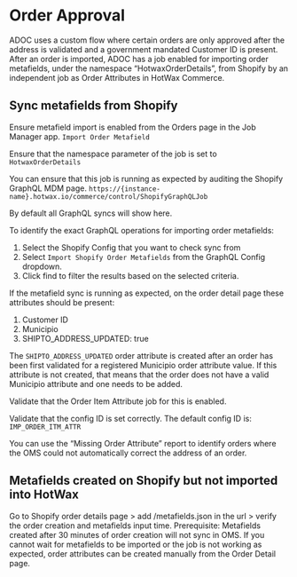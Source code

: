# Order Approval

ADOC uses a custom flow where certain orders are only approved after the address is validated and a government mandated Customer ID is present. After an order is imported, ADOC has a job enabled for importing order metafields, under the namespace “HotwaxOrderDetails”, from Shopify by an independent job as Order Attributes in HotWax Commerce.

## Sync metafields from Shopify

Ensure metafield import is enabled from the Orders page in the Job Manager app.
```Import Order Metafield```

Ensure that the namespace parameter of the job is set to
```HotwaxOrderDetails```

You can ensure that this job is running as expected by auditing the Shopify GraphQL MDM page.
```https://{instance-name}.hotwax.io/commerce/control/ShopifyGraphQLJob```

By default all GraphQL syncs will show here. 

To identify the exact GraphQL operations for importing order metafields:

1. Select the Shopify Config that you want to check sync from
2. Select `Import Shopify Order Metafields` from the GraphQL Config dropdown.
3. Click find to filter the results based on the selected criteria.

If the metafield sync is running as expected, on the order detail page these attributes should be present:
1. Customer ID
2. Municipio
3. SHIPTO_ADDRESS_UPDATED: true

The `SHIPTO_ADDRESS_UPDATED` order attribute is created after an order has been first validated for a registered Municipio order attribute value. If this attribute is not created, that means that the order does not have a valid Municipio attribute and one needs to be added.

Validate that the Order Item Attribute job for this is enabled.

Validate that the config ID is set correctly. The default config ID is: `IMP_ORDER_ITM_ATTR`

You can use the “Missing Order Attribute” report to identify orders where the OMS could not automatically correct the address of an order.

## Metafields created on Shopify but not imported into HotWax
Go to Shopify order details page > add /metafields.json in the url > verify the order creation and metafields input time.
Prerequisite: Metafields created after 30 minutes of order creation will not sync in OMS.
If you cannot wait for metafields to be imported or the job is not working as expected, order attributes can be created manually from the Order Detail page.
<add template values to be used by HotWax BA>
